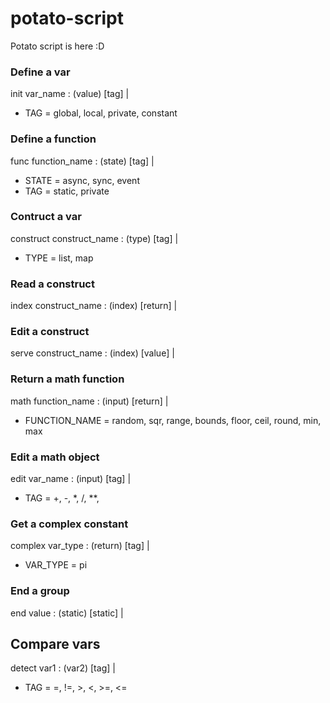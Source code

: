 # potato-script
Potato script is here :D

### Define a var
init var_name : (value) [tag] |
* TAG = global, local, private, constant

### Define a function
func function_name : (state) [tag] |
* STATE = async, sync, event
* TAG = static, private

### Contruct a var
construct construct_name : (type) [tag] |
* TYPE = list, map

### Read a construct
index construct_name : (index) [return] |

### Edit a construct
serve construct_name : (index) [value] |

### Return a math function
math function_name : (input) [return] |
* FUNCTION_NAME = random, sqr, range, bounds, floor, ceil, round, min, max

### Edit a math object
edit var_name : (input) [tag] |
* TAG = +, -, *, /, **, 

### Get a complex constant
complex var_type : (return) [tag] |
* VAR_TYPE = pi

### End a group
end value : (static) [static] |

## Compare vars
detect var1 : (var2) [tag] |
* TAG = =, !=, >, <, >=, <=
